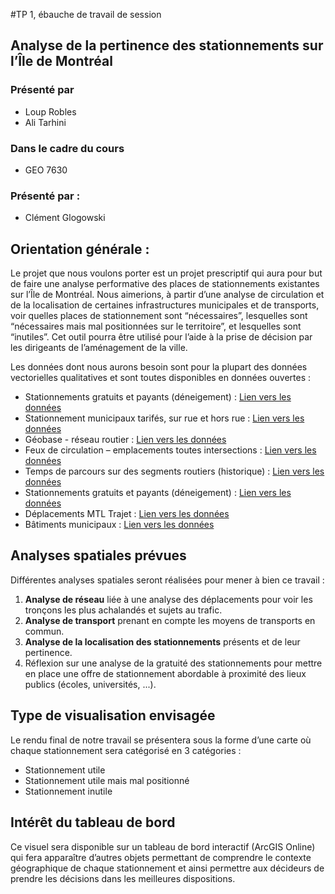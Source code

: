 #TP 1, ébauche de travail de session

## Analyse de la pertinence des stationnements sur l’Île de Montréal

### Présenté par

- Loup Robles  
- Ali Tarhini  

### Dans le cadre du cours

- GEO 7630

### Présenté par :  

- Clément Glogowski  

## Orientation générale :  

Le projet que nous voulons porter est un projet prescriptif qui aura pour but de faire une analyse performative des places de stationnements existantes sur l’Île de Montréal. Nous aimerions, à partir d’une analyse de circulation et de la localisation de certaines infrastructures municipales et de transports, voir quelles places de stationnement sont “nécessaires”, lesquelles sont “nécessaires mais mal positionnées sur le territoire”, et lesquelles sont “inutiles”. Cet outil pourra être utilisé pour l’aide à la prise de décision par les dirigeants de l’aménagement de la ville. 

Les données dont nous aurons besoin sont pour la plupart des données vectorielles qualitatives et sont toutes disponibles en données ouvertes :  

- Stationnements gratuits et payants (déneigement) : [Lien vers les données](https://donnees.montreal.ca/dataset/stationnements-deneigement)
- Stationnement municipaux tarifés, sur rue et hors rue : [Lien vers les données](https://donnees.montreal.ca/fr/dataset/stationnements-municipaux-tarifes-sur-rue-et-hors-rue)
- Géobase - réseau routier : [Lien vers les données](https://donnees.montreal.ca/fr/dataset/geobase)
- Feux de circulation – emplacements toutes intersections : [Lien vers les données](https://donnees.montreal.ca/fr/dataset/feux-tous)
- Temps de parcours sur des segments routiers (historique) : [Lien vers les données](https://donnees.montreal.ca/dataset/temps-de-parcours-sur-des-segments-routiers-historique)
- Stationnements gratuits et payants (déneigement) : [Lien vers les données](https://donnees.montreal.ca/dataset/stationnements-deneigement)
- Déplacements MTL Trajet : [Lien vers les données](https://donnees.montreal.ca/dataset/mtl-trajet)
- Bâtiments municipaux : [Lien vers les données](https://donnees.montreal.ca/dataset/batiments-municipaux/resource/1dfeb734-2b5e-47a9-ab3b-fb55e67b99f0)

## Analyses spatiales prévues

Différentes analyses spatiales seront réalisées pour mener à bien ce travail :

1. **Analyse de réseau** liée à une analyse des déplacements pour voir les tronçons les plus achalandés et sujets au trafic.
2. **Analyse de transport** prenant en compte les moyens de transports en commun.
3. **Analyse de la localisation des stationnements** présents et de leur pertinence.
4. Réflexion sur une analyse de la gratuité des stationnements pour mettre en place une offre de stationnement abordable à proximité des lieux publics (écoles, universités, ...).

## Type de visualisation envisagée

Le rendu final de notre travail se présentera sous la forme d’une carte où chaque stationnement sera catégorisé en 3 catégories :

- Stationnement utile
- Stationnement utile mais mal positionné
- Stationnement inutile

## Intérêt du tableau de bord

Ce visuel sera disponible sur un tableau de bord interactif (ArcGIS Online) qui fera apparaître d’autres objets permettant de comprendre le contexte géographique de chaque stationnement et ainsi permettre aux décideurs de prendre les décisions dans les meilleures dispositions.
